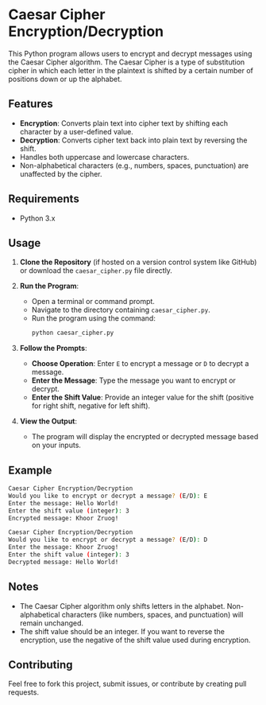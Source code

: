 # Caesar Cipher Encryption/Decryption

This Python program allows users to encrypt and decrypt messages using the Caesar Cipher algorithm. The Caesar Cipher is a type of substitution cipher in which each letter in the plaintext is shifted by a certain number of positions down or up the alphabet.

## Features

- **Encryption**: Converts plain text into cipher text by shifting each character by a user-defined value.
- **Decryption**: Converts cipher text back into plain text by reversing the shift.
- Handles both uppercase and lowercase characters.
- Non-alphabetical characters (e.g., numbers, spaces, punctuation) are unaffected by the cipher.

## Requirements

- Python 3.x

## Usage

1. **Clone the Repository** (if hosted on a version control system like GitHub) or download the `caesar_cipher.py` file directly.

2. **Run the Program**:
   - Open a terminal or command prompt.
   - Navigate to the directory containing `caesar_cipher.py`.
   - Run the program using the command:
     ```bash
     python caesar_cipher.py
     ```

3. **Follow the Prompts**:
   - **Choose Operation**: Enter `E` to encrypt a message or `D` to decrypt a message.
   - **Enter the Message**: Type the message you want to encrypt or decrypt.
   - **Enter the Shift Value**: Provide an integer value for the shift (positive for right shift, negative for left shift).

4. **View the Output**:
   - The program will display the encrypted or decrypted message based on your inputs.

## Example

```bash
Caesar Cipher Encryption/Decryption
Would you like to encrypt or decrypt a message? (E/D): E
Enter the message: Hello World!
Enter the shift value (integer): 3
Encrypted message: Khoor Zruog!
```

```bash
Caesar Cipher Encryption/Decryption
Would you like to encrypt or decrypt a message? (E/D): D
Enter the message: Khoor Zruog!
Enter the shift value (integer): 3
Decrypted message: Hello World!
```

## Notes

- The Caesar Cipher algorithm only shifts letters in the alphabet. Non-alphabetical characters (like numbers, spaces, and punctuation) will remain unchanged.
- The shift value should be an integer. If you want to reverse the encryption, use the negative of the shift value used during encryption.


## Contributing

Feel free to fork this project, submit issues, or contribute by creating pull requests.
